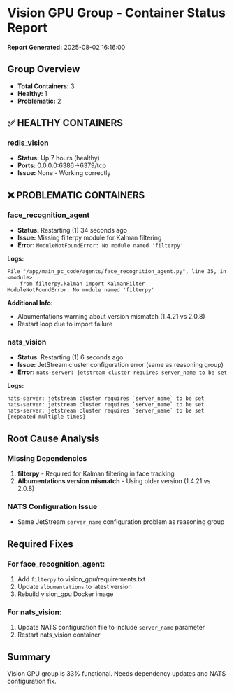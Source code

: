 # Vision GPU Group - Container Status Report
**Report Generated:** 2025-08-02 16:16:00

## Group Overview
- **Total Containers:** 3
- **Healthy:** 1
- **Problematic:** 2

## ✅ HEALTHY CONTAINERS

### redis_vision
- **Status:** Up 7 hours (healthy)
- **Ports:** 0.0.0.0:6386->6379/tcp
- **Issue:** None - Working correctly

## ❌ PROBLEMATIC CONTAINERS

### face_recognition_agent
- **Status:** Restarting (1) 34 seconds ago
- **Issue:** Missing filterpy module for Kalman filtering
- **Error:** `ModuleNotFoundError: No module named 'filterpy'`

**Logs:**
```
File "/app/main_pc_code/agents/face_recognition_agent.py", line 35, in <module>
    from filterpy.kalman import KalmanFilter
ModuleNotFoundError: No module named 'filterpy'
```

**Additional Info:**
- Albumentations warning about version mismatch (1.4.21 vs 2.0.8)
- Restart loop due to import failure

### nats_vision
- **Status:** Restarting (1) 6 seconds ago
- **Issue:** JetStream cluster configuration error (same as reasoning group)
- **Error:** `nats-server: jetstream cluster requires server_name to be set`

**Logs:**
```
nats-server: jetstream cluster requires `server_name` to be set
nats-server: jetstream cluster requires `server_name` to be set
nats-server: jetstream cluster requires `server_name` to be set
[repeated multiple times]
```

## Root Cause Analysis

### Missing Dependencies
1. **filterpy** - Required for Kalman filtering in face tracking
2. **Albumentations version mismatch** - Using older version (1.4.21 vs 2.0.8)

### NATS Configuration Issue
- Same JetStream `server_name` configuration problem as reasoning group

## Required Fixes

### For face_recognition_agent:
1. Add `filterpy` to vision_gpu/requirements.txt
2. Update `albumentations` to latest version
3. Rebuild vision_gpu Docker image

### For nats_vision:
1. Update NATS configuration file to include `server_name` parameter
2. Restart nats_vision container

## Summary
Vision GPU group is 33% functional. Needs dependency updates and NATS configuration fix.
